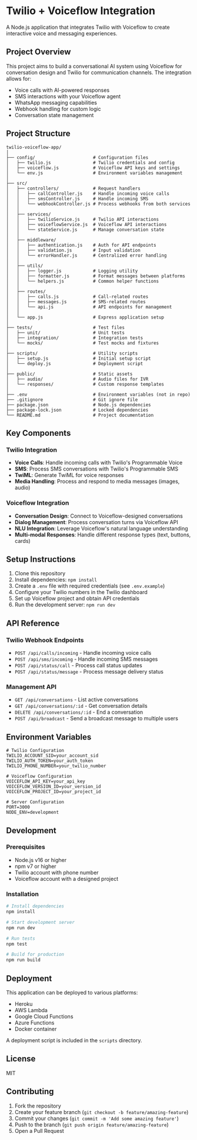 # Twilio + Voiceflow Integration

A Node.js application that integrates Twilio with Voiceflow to create interactive voice and messaging experiences.

## Project Overview

This project aims to build a conversational AI system using Voiceflow for conversation design and Twilio for communication channels. The integration allows for:

- Voice calls with AI-powered responses
- SMS interactions with your Voiceflow agent
- WhatsApp messaging capabilities
- Webhook handling for custom logic
- Conversation state management

## Project Structure

```
twilio-voiceflow-app/
│
├── config/                      # Configuration files
│   ├── twilio.js                # Twilio credentials and config
│   ├── voiceflow.js             # Voiceflow API keys and settings
│   └── env.js                   # Environment variables management
│
├── src/
│   ├── controllers/             # Request handlers
│   │   ├── callController.js    # Handle incoming voice calls
│   │   ├── smsController.js     # Handle incoming SMS
│   │   └── webhookController.js # Process webhooks from both services
│   │
│   ├── services/
│   │   ├── twilioService.js     # Twilio API interactions
│   │   ├── voiceflowService.js  # Voiceflow API interactions
│   │   └── stateService.js      # Manage conversation state
│   │
│   ├── middleware/
│   │   ├── authentication.js    # Auth for API endpoints
│   │   ├── validation.js        # Input validation
│   │   └── errorHandler.js      # Centralized error handling
│   │
│   ├── utils/
│   │   ├── logger.js            # Logging utility
│   │   ├── formatter.js         # Format messages between platforms
│   │   └── helpers.js           # Common helper functions
│   │
│   ├── routes/
│   │   ├── calls.js             # Call-related routes
│   │   ├── messages.js          # SMS-related routes
│   │   └── api.js               # API endpoints for management
│   │
│   └── app.js                   # Express application setup
│
├── tests/                       # Test files
│   ├── unit/                    # Unit tests
│   ├── integration/             # Integration tests
│   └── mocks/                   # Test mocks and fixtures
│
├── scripts/                     # Utility scripts
│   ├── setup.js                 # Initial setup script
│   └── deploy.js                # Deployment script
│
├── public/                      # Static assets
│   ├── audio/                   # Audio files for IVR
│   └── responses/               # Custom response templates
│
├── .env                         # Environment variables (not in repo)
├── .gitignore                   # Git ignore file
├── package.json                 # Node.js dependencies
├── package-lock.json            # Locked dependencies
└── README.md                    # Project documentation
```

## Key Components

### Twilio Integration

- **Voice Calls**: Handle incoming calls with Twilio's Programmable Voice
- **SMS**: Process SMS conversations with Twilio's Programmable SMS
- **TwiML**: Generate TwiML for voice responses
- **Media Handling**: Process and respond to media messages (images, audio)

### Voiceflow Integration

- **Conversation Design**: Connect to Voiceflow-designed conversations
- **Dialog Management**: Process conversation turns via Voiceflow API
- **NLU Integration**: Leverage Voiceflow's natural language understanding
- **Multi-modal Responses**: Handle different response types (text, buttons, cards)

## Setup Instructions

1. Clone this repository
2. Install dependencies: `npm install`
3. Create a `.env` file with required credentials (see `.env.example`)
4. Configure your Twilio numbers in the Twilio dashboard
5. Set up Voiceflow project and obtain API credentials
6. Run the development server: `npm run dev`

## API Reference

### Twilio Webhook Endpoints

- `POST /api/calls/incoming` - Handle incoming voice calls
- `POST /api/sms/incoming` - Handle incoming SMS messages
- `POST /api/status/call` - Process call status updates
- `POST /api/status/message` - Process message delivery status

### Management API

- `GET /api/conversations` - List active conversations
- `GET /api/conversations/:id` - Get conversation details
- `DELETE /api/conversations/:id` - End a conversation
- `POST /api/broadcast` - Send a broadcast message to multiple users

## Environment Variables

```
# Twilio Configuration
TWILIO_ACCOUNT_SID=your_account_sid
TWILIO_AUTH_TOKEN=your_auth_token
TWILIO_PHONE_NUMBER=your_twilio_number

# Voiceflow Configuration
VOICEFLOW_API_KEY=your_api_key
VOICEFLOW_VERSION_ID=your_version_id
VOICEFLOW_PROJECT_ID=your_project_id

# Server Configuration
PORT=3000
NODE_ENV=development
```

## Development

### Prerequisites

- Node.js v16 or higher
- npm v7 or higher
- Twilio account with phone number
- Voiceflow account with a designed project

### Installation

```bash
# Install dependencies
npm install

# Start development server
npm run dev

# Run tests
npm test

# Build for production
npm run build
```

## Deployment

This application can be deployed to various platforms:

- Heroku
- AWS Lambda
- Google Cloud Functions
- Azure Functions
- Docker container

A deployment script is included in the `scripts` directory.

## License

MIT

## Contributing

1. Fork the repository
2. Create your feature branch (`git checkout -b feature/amazing-feature`)
3. Commit your changes (`git commit -m 'Add some amazing feature'`)
4. Push to the branch (`git push origin feature/amazing-feature`)
5. Open a Pull Request
